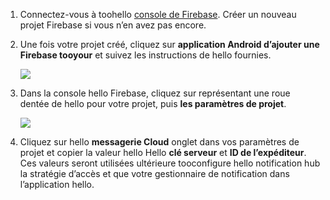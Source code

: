 

1. Connectez-vous à toohello [console de Firebase](https://firebase.google.com/console/). Créer un nouveau projet Firebase si vous n’en avez pas encore.
2. Une fois votre projet créé, cliquez sur **application Android d’ajouter une Firebase tooyour** et suivez les instructions de hello fournies.

    ![](./media/notification-hubs-enable-firebase-cloud-messaging/notification-hubs-add-firebase-to-android-app.png)
3. Dans la console hello Firebase, cliquez sur représentant une roue dentée de hello pour votre projet, puis **les paramètres de projet**.

    ![](./media/notification-hubs-enable-firebase-cloud-messaging/notification-hubs-firebase-console-project-settings.png)
4. Cliquez sur hello **messagerie Cloud** onglet dans vos paramètres de projet et copier la valeur hello Hello **clé serveur** et **ID de l’expéditeur**. Ces valeurs seront utilisées ultérieure tooconfigure hello notification hub la stratégie d’accès et que votre gestionnaire de notification dans l’application hello.
